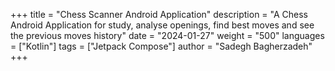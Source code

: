 +++
title = "Chess Scanner Android Application"
description = "A Chess Android Application for study, analyse openings, find best moves and see the previous moves history"
date = "2024-01-27"
weight = "500"
languages = ["Kotlin"]
tags = ["Jetpack Compose"]
author = "Sadegh Bagherzadeh"
+++

